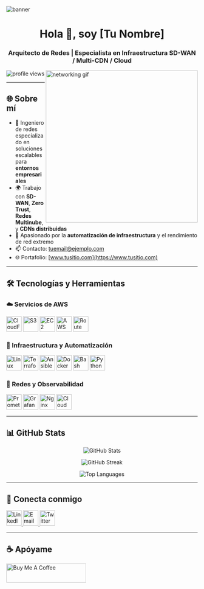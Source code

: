 <!-- Banner superior -->
![banner](https://yourdomain.com/banner-image.png)

<h1 align="center">Hola 👋, soy [Tu Nombre]</h1>
<h3 align="center">Arquitecto de Redes | Especialista en Infraestructura SD-WAN / Multi-CDN / Cloud</h3>

<img align="right" alt="networking gif" width="400" src="https://media.giphy.com/media/FoVzfcqCDSb7zCynOp/giphy.gif" />

<p align="left">
  <img src="https://komarev.com/ghpvc/?username=tu-usuario&label=Vistas%20del%20perfil&color=0e75b6&style=flat" alt="profile views" />
</p>

---

## 🌐 Sobre mí

- 🔧 Ingeniero de redes especializado en soluciones escalables para **entornos empresariales**
- 🌍 Trabajo con **SD-WAN**, **Zero Trust**, **Redes Multinube**, y **CDNs distribuidas**
- 🧠 Apasionado por la **automatización de infraestructura** y el rendimiento de red extremo
- 📫 Contacto: [tuemail@ejemplo.com](mailto:tuemail@ejemplo.com)
- 🌐 Portafolio: [www.tusitio.com](https://www.tusitio.com)

---

## 🛠️ Tecnologías y Herramientas

### ☁️ Servicios de AWS

<p align="left">
  <img src="https://raw.githubusercontent.com/icacho-dev/aws-architecture-icons/main/Architecture-Service-Icons_02072025/Arch_Networking-Content-Delivery/48/Arch_CloudFront_48.svg" alt="CloudFront" width="40" height="40"/>
  <img src="https://raw.githubusercontent.com/icacho-dev/aws-architecture-icons/main/Architecture-Service-Icons_02072025/Arch_Storage/48/Arch_S3_48.svg" alt="S3" width="40" height="40"/>
  <img src="https://raw.githubusercontent.com/icacho-dev/aws-architecture-icons/main/Architecture-Service-Icons_02072025/Arch_Compute/48/Arch_EC2_48.svg" alt="EC2" width="40" height="40"/>
  <img src="https://raw.githubusercontent.com/icacho-dev/aws-architecture-icons/main/Architecture-Service-Icons_02072025/Arch_Security-Identity-Compliance/48/Arch_Shield_48.svg" alt="AWS Shield" width="40" height="40"/>
  <img src="https://raw.githubusercontent.com/icacho-dev/aws-architecture-icons/main/Architecture-Service-Icons_02072025/Arch_Networking-Content-Delivery/48/Arch_Route-53_48.svg" alt="Route 53" width="40" height="40"/>
</p>

### 🧠 Infraestructura y Automatización

<p align="left">
  <img src="https://cdn.jsdelivr.net/gh/devicons/devicon/icons/linux/linux-original.svg" alt="Linux" width="40" height="40"/>
  <img src="https://cdn.jsdelivr.net/gh/devicons/devicon/icons/terraform/terraform-original.svg" alt="Terraform" width="40" height="40"/>
  <img src="https://cdn.jsdelivr.net/gh/devicons/devicon/icons/ansible/ansible-original.svg" alt="Ansible" width="40" height="40"/>
  <img src="https://cdn.jsdelivr.net/gh/devicons/devicon/icons/docker/docker-original.svg" alt="Docker" width="40" height="40"/>
  <img src="https://cdn.jsdelivr.net/gh/devicons/devicon/icons/bash/bash-original.svg" alt="Bash" width="40" height="40"/>
  <img src="https://cdn.jsdelivr.net/gh/devicons/devicon/icons/python/python-original.svg" alt="Python" width="40" height="40"/>
</p>

### 📡 Redes y Observabilidad

<p align="left">
  <img src="https://cdn.jsdelivr.net/gh/devicons/devicon/icons/prometheus/prometheus-original.svg" alt="Prometheus" width="40" height="40"/>
  <img src="https://cdn.jsdelivr.net/gh/devicons/devicon/icons/grafana/grafana-original.svg" alt="Grafana" width="40" height="40"/>
  <img src="https://cdn.jsdelivr.net/gh/devicons/devicon/icons/nginx/nginx-original.svg" alt="Nginx" width="40" height="40"/>
  <img src="https://raw.githubusercontent.com/icacho-dev/aws-architecture-icons/main/Architecture-Service-Icons_02072025/Arch_Management-Governance/48/Arch_CloudWatch_48.svg" alt="CloudWatch" width="40" height="40"/>
</p>

---

## 📊 GitHub Stats

<p align="center">
  <img src="https://github-readme-stats.vercel.app/api?username=tu-usuario&show_icons=true&theme=radical" alt="GitHub Stats" />
</p>

<p align="center">
  <img src="https://github-readme-streak-stats.herokuapp.com/?user=tu-usuario&theme=radical" alt="GitHub Streak" />
</p>

<p align="center">
  <img src="https://github-readme-stats.vercel.app/api/top-langs/?username=tu-usuario&layout=compact&theme=radical" alt="Top Languages" />
</p>

---

## 🤝 Conecta conmigo

<p align="left">
  <a href="https://linkedin.com/in/tu-linkedin" target="_blank">
    <img src="https://cdn.jsdelivr.net/gh/devicons/devicon/icons/linkedin/linkedin-original.svg" alt="LinkedIn" width="40" height="40"/>
  </a>
  <a href="mailto:tuemail@ejemplo.com" target="_blank">
    <img src="https://cdn.jsdelivr.net/gh/devicons/devicon/icons/google/google-original.svg" alt="Email" width="40" height="40"/>
  </a>
  <a href="https://twitter.com/tuusuario" target="_blank">
    <img src="https://cdn.jsdelivr.net/gh/devicons/devicon/icons/twitter/twitter-original.svg" alt="Twitter" width="40" height="40"/>
  </a>
</p>

---

## ☕ Apóyame

<p>
  <a href="https://www.buymeacoffee.com/tuusuario">
    <img src="https://cdn.buymeacoffee.com/buttons/v2/default-yellow.png" height="50" width="210" alt="Buy Me A Coffee" />
  </a>
</p>

